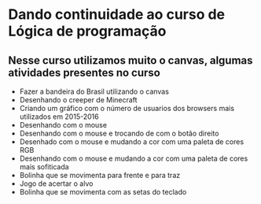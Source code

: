 # Dando continuidade ao curso de Lógica de programação 

## Nesse curso utilizamos muito o canvas, algumas atividades presentes no curso 

- Fazer a bandeira do Brasil utilizando o canvas
- Desenhando o creeper de Minecraft 
- Criando um gráfico com o número de usuarios dos browsers mais utilizados em 2015-2016
- Desenhando com o mouse
- Desenhando com o mouse e trocando de com o botão direito
- Desenhado com o mouse e mudando a cor com uma paleta de cores RGB
- Desenhando com o mouse e mudando a cor com uma paleta de cores mais sofiticada
- Bolinha que se movimenta para frente e para traz
- Jogo de acertar o alvo
- Bolinha que se movimenta com as setas do teclado
